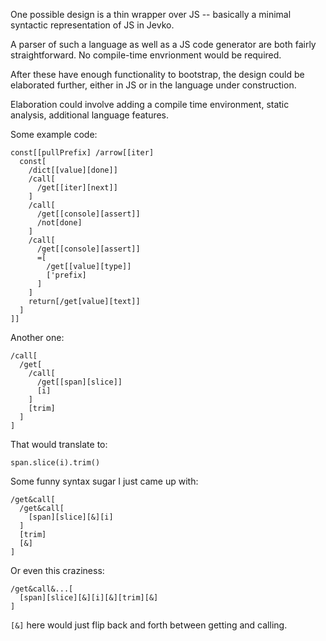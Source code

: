 One possible design is a thin wrapper over JS -- basically a minimal syntactic representation of JS in Jevko.

A parser of such a language as well as a JS code generator are both fairly straightforward. No compile-time envrionment would be required.

After these have enough functionality to bootstrap, the design could be elaborated further, either in JS or in the language under construction. 

Elaboration could involve adding a compile time environment, static analysis, additional language features.

Some example code:

```
const[[pullPrefix] /arrow[[iter]
  const[
    /dict[[value][done]]
    /call[
      /get[[iter][next]]
    ]
    /call[
      /get[[console][assert]]
      /not[done]
    ]
    /call[
      /get[[console][assert]]
      =[
        /get[[value][type]]
        ['prefix]
      ]
    ]
    return[/get[value][text]]
  ]
]]
```

Another one:

```
/call[
  /get[
    /call[
      /get[[span][slice]]
      [i]
    ]
    [trim]
  ]
]
```

That would translate to:

```
span.slice(i).trim()
```

Some funny syntax sugar I just came up with:

```
/get&call[
  /get&call[
    [span][slice][&][i]
  ]
  [trim]
  [&]
]
```

Or even this craziness:

```
/get&call&...[
  [span][slice][&][i][&][trim][&]
]
```

`[&]` here would just flip back and forth between getting and calling.